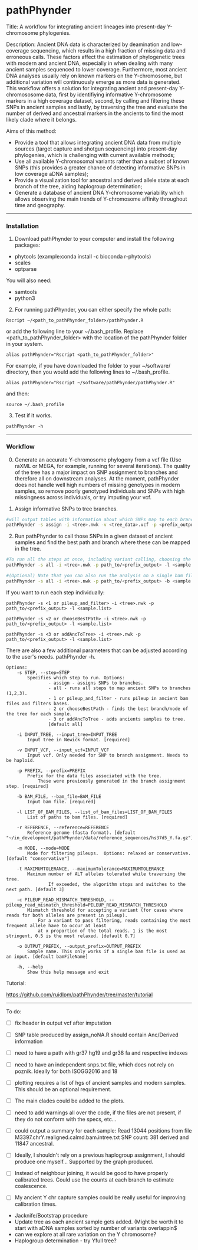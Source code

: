 # pathPhynder
Title: A workflow for integrating ancient lineages into present-day Y-chromosome phylogenies.

Description: Ancient DNA data is characterized by deamination and low-coverage sequencing, which results in a high fraction of missing data and erroneous calls. These factors affect the estimation of phylogenetic trees with modern and ancient DNA, especially in when dealing with many ancient samples sequenced to lower coverage. Furthermore, most ancient DNA analyses usually rely on known markers on the Y-chromosome, but additional variation will continuously emerge as more data is generated. This workflow offers a solution for integrating ancient and present-day Y-chromososome data, first by identifiying informative Y-chromosome markers in a high coverage dataset, second, by calling and filtering these SNPs in ancient samples and lastly, by traversing the tree and evaluate the number of derived and ancestral markers in the ancients to find the most likely clade where it belongs.


Aims of this method:
  - Provide a tool that allows integrating ancient DNA data from multiple sources (target capture and shotgun sequencing) into present-day phylogenies, which is challenging with current available methods;
  - Use all available Y-chromosomal variants rather than a subset of known SNPs (this provides a greater chance of detecting informative SNPs in low coverage aDNA samples);
  - Provide a visualization tool for ancestral and derived allele state at each branch of the tree, aiding haplogroup determination;
  - Generate a database of ancient DNA Y-chromosome variability which allows observing the main trends of Y-chromosome affinity throughout time and geography.

_________________________________________________

### Installation

1) Download pathPhynder to your computer and install the following packages:
 - phytools (example:conda install -c bioconda r-phytools)
 - scales
 - optparse

You will also need:
 - samtools
 - python3


2) For running pathPhynder, you can either specify the whole path:

```
Rscript ~/<path_to_pathPhynder_folder>/pathPhynder.R
```

or add the following line to your ~/.bash_profile. Replace <path_to_pathPhynder_folder> with the location of the pathPhynder folder in your system.
```
alias pathPhynder="Rscript <path_to_pathPhynder_folder>"
```
For example, if you have downloaded the folder to your ~/software/ directory, then you would add the following lines to ~/.bash_profile.
```
alias pathPhynder="Rscript ~/software/pathPhynder/pathPhynder.R"
```
and then:
```
source ~/.bash_profile
```

3) Test if it works.

```
pathPhynder -h
```
_________________________________________________

### Workflow

0) Generate an accurate Y-chromosome phylogeny from a vcf file (Use raXML or MEGA, for example, running for several iterations). The quality of the tree has a major impact on SNP assignment to branches and therefore all on downstream analyses. At the moment, pathPhynder does not handle well high numbers of missing genotypes in modern samples, so remove poorly genotyped individuals and SNPs with high missingness across individuals, or try imputing your vcf.

1) Assign informative SNPs to tree branches.

```bash
#will output tables with information about which SNPs map to each branch of the tree and a bed file for snp calling.
pathPhynder -s assign -i <tree>.nwk -v <tree_data>.vcf -p <prefix_output>
```


2) Run pathPhynder to call those SNPs in a given dataset of ancient samples and find the best path and branch where these can be mapped in the tree.

```bash
#To run all the steps at once, including variant calling, choosing the best path and adding ancient samples to the tree
pathPhynder -s all -i <tree>.nwk -p path_to/<prefix_output> -l <sample.list>

#(Optional) Note that you can also run the analysis on a single bam file
pathPhynder -s all -i <tree>.nwk -p path_to/<prefix_output> -b <sample.bam>
```

If you want to run each step individually:
```
pathPhynder -s <1 or pileup_and_filter> -i <tree>.nwk -p path_to/<prefix_output> -l <sample.list>

pathPhynder -s <2 or chooseBestPath> -i <tree>.nwk -p path_to/<prefix_output> -l <sample.list>

pathPhynder -s <3 or addAncToTree> -i <tree>.nwk -p path_to/<prefix_output> -l <sample.list>
```

There are also a few additional parameters that can be adjusted according to the user's needs.
pathPhynder -h.
```
Options:
	-s STEP, --step=STEP
		Specifies which step to run. Options:
    			- assign - assigns SNPs to branches.
    			- all - runs all steps to map ancient SNPs to branches (1,2,3).
    			- 1 or pileup_and_filter - runs pileup in ancient bam files and filters bases.
    			- 2 or chooseBestPath - finds the best branch/node of the tree for each sample.
    			- 3 or addAncToTree - adds ancients samples to tree.
    			[default all]

	-i INPUT_TREE, --input_tree=INPUT_TREE
		Input tree in Newick format. [required]

	-v INPUT_VCF, --input_vcf=INPUT_VCF
		Input vcf. Only needed for SNP to branch assignment. Needs to be haploid.

	-p PREFIX, --prefix=PREFIX
		Prefix for the data files associated with the tree.
        	These were previously generated in the branch assignment step. [required]

	-b BAM_FILE, --bam_file=BAM_FILE
		Input bam file. [required]

	-l LIST_OF_BAM_FILES, --list_of_bam_files=LIST_OF_BAM_FILES
		List of paths to bam files. [required]

	-r REFERENCE, --reference=REFERENCE
		Reference genome (fasta format). [default "~/in_development/pathPhynder/data/reference_sequences/hs37d5_Y.fa.gz"]

	-m MODE, --mode=MODE
		Mode for filtering pileups.  Options: relaxed or conservative. [default "conservative"]

	-t MAXIMUMTOLERANCE, --maximumTolerance=MAXIMUMTOLERANCE
		Maximum number of ALT alleles tolerated while traversing the tree.
                If exceeded, the algorithm stops and switches to the next path. [default 3]

	-c PILEUP_READ_MISMATCH_THRESHOLD, --pileup_read_mismatch_threshold=PILEUP_READ_MISMATCH_THRESHOLD
		Mismatch threshold for accepting a variant (for cases where reads for both alleles are present in pileup).
        	For a variant to pass filtering, reads containing the most frequent allele have to occur at least
        	at x proportion of the total reads. 1 is the most stringent, 0.5 is the most relaxed. [default 0.7]

	-o OUTPUT_PREFIX, --output_prefix=OUTPUT_PREFIX
		Sample name. This only works if a single bam file is used as an input. [default bamFileName]

	-h, --help
		Show this help message and exit
```


Tutorial:

https://github.com/ruidlpm/pathPhynder/tree/master/tutorial



________________________________________________________________________


To do:

 - [ ] fix header in output vcf after imputation
- [ ] SNP table produced by assign_noNA.R should contain Anc/Derived information
- [ ] need to have a path with gr37 hg19 and gr38 fa and respective indexes
- [ ] need to have an independent snps.txt file, which does not rely on poznik. Ideally for both ISOGG2016 and 18
- [ ] plotting requires a list of hgs of ancient samples and modern samples. This should be an optional requirement.
- [ ] The main clades could be added to the plots.
- [ ] need to add warnings all over the code, if the files are not present, if they do not conform with the specs, etc...
- [ ] could output a summary for each sample:
 		Read 13044 positions from file M3397.chrY.realigned.calmd.bam.intree.txt
 		SNP count:  381 derived and 11847 ancestral.
- [ ] Ideally, I shouldn't rely on a previous haplogroup assignment, I should produce one myself... Supported by the graph produced.
- [ ] Instead of neighbour joining, it would be good to have properly calibrated trees. Could use the counts at each branch to estimate coalescence.
- [ ] My ancient Y chr capture samples could be really useful for improving calibration times.


- Jacknife/Bootstrap procedure
- Update tree as each ancient sample gets added. (Might be worth it to start with aDNA samples sorted by number of variants overlappin$
- can we explore at all rare variation on the Y chromosome?
- Haplogroup determination - try Yfull tree?
